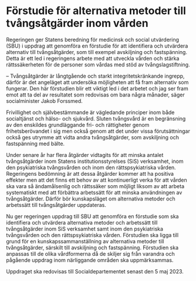# Förstudie för alternativa metoder till tvångsåtgärder inom vården

Regeringen ger Statens beredning för medicinsk och social utvärdering (SBU) i uppdrag att genomföra en förstudie för att identifiera och utvärdera alternativ till tvångsåtgärder, som till exempel avskiljning och fastspänning. Detta är ett led i regeringens arbete med att utveckla vården och stärka rättssäkerheten för de personer som vårdas med stöd av tvångslagstiftning.

– Tvångsåtgärder är långtgående och starkt integritetskränkande ingrepp, därför är det angeläget att undersöka möjligheten att få fram alternativ som fungerar. Den här förstudien blir ett viktigt led i det arbetet och jag ser fram emot att ta del av resultatet som redovisas om bara några månader, säger socialminister Jakob Forssmed.

Frivillighet och självbestämmande är vägledande principer inom både socialtjänst och hälso- och sjukvård. Sluten tvångsvård är en begränsning av den enskildes grundläggande fri- och rättigheter genom frihetsberövandet i sig men också genom att det under vissa förutsättningar också ges utrymme att vidta andra tvångsåtgärder, som avskiljning och fastspänning med bälte.

Under senare år har flera åtgärder vidtagits för att minska antalet tvångsåtgärder inom Statens institutionsstyrelses (SiS) verksamhet, inom den psykiatriska tvångsvården och inom den rättspsykiatriska vården. Regeringens bedömning är att dessa åtgärder kommer att ha positiva effekter men att det finns ett behov av att kontinuerligt verka för att vården ska vara så ändamålsenlig och rättssäker som möjligt liksom av att arbeta systematiskt med att förbättra arbetssätt för att minska användningen av tvångsåtgärder. Därför bör kunskapsläget om alternativa metoder och arbetssätt till tvångsåtgärder uppdateras.

Nu ger regeringen uppdrag till SBU att genomföra en förstudie som ska identifiera och utvärdera alternativa metoder och arbetssätt till tvångsåtgärder inom SiS verksamhet samt inom den psykiatriska tvångsvården och den rättspsykiatriska vården. Förstudien ska ligga till grund för en kunskapssammanställning av alternativa metoder till tvångsåtgärder, särskilt till avskiljning och fastspänning. Förstudien ska anpassas till de olika vårdformerna då de skiljer sig från varandra och pågående uppdrag inom närliggande områden ska uppmärksammas.

Uppdraget ska redovisas till Socialdepartementet senast den 5 maj 2023.
